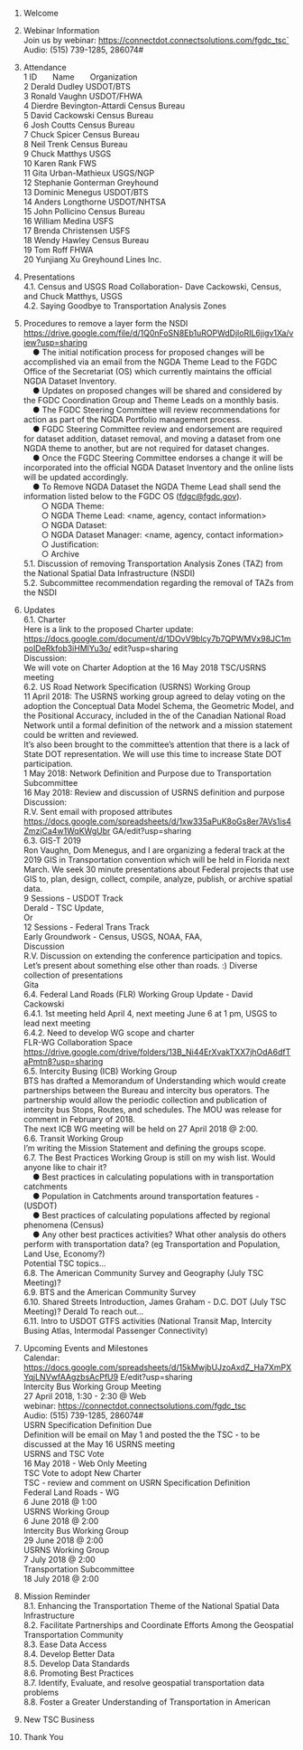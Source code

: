 
1. Welcome   

2. Webinar Information   
Join us by webinar: https://connectdot.connectsolutions.com/fgdc_tsc`   
Audio: (515) 739-1285, 286074#   

3. Attendance   
1 ID &nbsp; &nbsp; &nbsp; Name &nbsp; &nbsp; &nbsp; Organization     
2 Derald Dudley  USDOT/BTS   
3 Ronald Vaughn  USDOT/FHWA   
4 Dierdre Bevington-Attardi  Census Bureau   
5 David Cackowski  Census Bureau   
6 Josh Coutts  Census Bureau   
7 Chuck Spicer Census Bureau   
8 Neil Trenk  Census Bureau   
9 Chuck Matthys USGS   
10 Karen Rank  FWS   
11 Gita Urban-Mathieux  USGS/NGP   
12 Stephanie Gonterman  Greyhound   
13 Dominic Menegus  USDOT/BTS   
14 Anders Longthorne   USDOT/NHTSA   
15 John Pollicino  Census Bureau   
16 William Medina  USFS   
17 Brenda Christensen  USFS   
18 Wendy Hawley  Census Bureau   
19 Tom Roff  FHWA   
20 Yunjiang Xu  Greyhound Lines Inc.   

4. Presentations   
4.1. Census and USGS Road Collaboration- Dave Cackowski, Census, and Chuck Matthys,
USGS   
4.2. Saying Goodbye to Transportation Analysis Zones   

5. Procedures to remove a layer form the NSDI   
https://drive.google.com/file/d/1Q0nFoSN8Eb1uROPWdDjloRIL6jigv1Xa/view?usp=sharing   
&nbsp; &nbsp; ● The initial notification process for proposed changes will be accomplished via an email
from the NGDA Theme Lead to the FGDC Office of the Secretariat (OS) which currently
maintains the official NGDA Dataset Inventory.   
&nbsp; &nbsp; ● Updates on proposed changes will be shared and considered by the FGDC Coordination
Group and Theme Leads on a monthly basis.   
&nbsp; &nbsp; ● The FGDC Steering Committee will review recommendations for action as part of the
NGDA Portfolio management process.   
&nbsp; &nbsp; ● FGDC Steering Committee review and endorsement are required for dataset addition,
dataset removal, and moving a dataset from one NGDA theme to another, but are
not required for dataset changes.   
&nbsp; &nbsp; ● Once the FGDC Steering Committee endorses a change it will be incorporated into the
official NGDA Dataset Inventory and the online lists will be updated accordingly.   
&nbsp; &nbsp; ● To Remove NGDA Dataset the NGDA Theme Lead shall send the information listed
below to the FGDC OS (fdgc@fgdc.gov).   
&nbsp; &nbsp; &nbsp; &nbsp; ○ NGDA Theme: <theme name>   
&nbsp; &nbsp; &nbsp; &nbsp; ○ NGDA Theme Lead: <name, agency, contact information>   
&nbsp; &nbsp; &nbsp; &nbsp; ○ NGDA Dataset: <dataset name>  
&nbsp; &nbsp; &nbsp; &nbsp; ○ NGDA Dataset Manager: <name, agency, contact information>  
&nbsp; &nbsp; &nbsp; &nbsp; ○ Justification: <rationale for removal>  
&nbsp; &nbsp; &nbsp; &nbsp; ○ Archive <plan>  
5.1. Discussion of removing Transportation Analysis Zones (TAZ) from the National Spatial
Data Infrastructure (NSDI)   
5.2. Subcommittee recommendation regarding the removal of TAZs from the NSDI   
 
6. Updates   
6.1. Charter   
Here is a link to the proposed Charter update:   
https://docs.google.com/document/d/1DOvV9blcy7b7QPWMVx98JC1mpoIDeRkfob3iHMlYu3o/
edit?usp=sharing   
Discussion:     
We will vote on Charter Adoption at the 16 May 2018 TSC/USRNS meeting   
6.2. US Road Network Specification (USRNS) Working Group   
11 April 2018: The USRNS working group agreed to delay voting on the adoption the Conceptual
Data Model Schema, the Geometric Model, and the Positional Accuracy, included in the of the
Canadian National Road Network until a formal definition of the network and a mission
statement could be written and reviewed.   
It’s also been brought to the committee’s attention that there is a lack of State DOT
representation. We will use this time to increase State DOT participation.   
1 May 2018: Network Definition and Purpose due to Transportation Subcommittee   
16 May 2018: Review and discussion of USRNS definition and purpose   
Discussion:   
R.V. Sent email with proposed attributes  
https://docs.google.com/spreadsheets/d/1xw335aPuK8oGs8er7AVs1is4ZmziCa4w1WqKWgUbr
GA/edit?usp=sharing   
6.3. GIS-T 2019   
Ron Vaughn, Dom Menegus, and I are organizing a federal track at the 2019 GIS in
Transportation convention which will be held in Florida next March. We seek 30 minute
presentations about Federal projects that use GIS to, plan, design, collect, compile, analyze,
publish, or archive spatial data.   
9 Sessions - USDOT Track   
Derald - TSC Update,   
Or   
12 Sessions - Federal Trans Track   
Early Groundwork - Census, USGS, NOAA, FAA,   
Discussion   
R.V. Discussion on extending the conference participation and topics. Let’s present about
something else other than roads. :) Diverse collection of presentations    
Gita   
6.4. Federal Land Roads (FLR) Working Group Update - David Cackowski      
6.4.1. 1st meeting held April 4, next meeting June 6 at 1 pm, USGS to lead next meeting   
6.4.2. Need to develop WG scope and charter  
FLR-WG Collaboration Space  
https://drive.google.com/drive/folders/13B_Ni44ErXvakTXX7jhOdA6dfTaPmtn8?usp=sharing  
6.5. Intercity Busing (ICB) Working Group  
BTS has drafted a Memorandum of Understanding which would create partnerships between
the Bureau and intercity bus operators. The partnership would allow the periodic collection and
publication of intercity bus Stops, Routes, and schedules. The MOU was release for comment in
February of 2018.   
The next ICB WG meeting will be held on 27 April 2018 @ 2:00.   
6.6. Transit Working Group   
I’m writing the Mission Statement and defining the groups scope.   
6.7. The Best Practices Working Group is still on my wish list. Would anyone like to chair it?   
&nbsp; &nbsp; ● Best practices in calculating populations with in transportation catchments   
&nbsp; &nbsp; ● Population in Catchments around transportation features - (USDOT)   
&nbsp; &nbsp; ● Best practices of calculating populations affected by regional phenomena (Census)   
&nbsp; &nbsp; ● Any other best practices activities? What other analysis do others perform with
transportation data? (eg Transportation and Population, Land Use, Economy?)   
Potential TSC topics...   
6.8. The American Community Survey and Geography (July TSC Meeting)?  
6.9. BTS and the American Community Survey  
6.10. Shared Streets Introduction, James Graham - D.C. DOT (July TSC Meeting)? Derald To
reach out...  
6.11. Intro to USDOT GTFS activities (National Transit Map, Intercity Busing Atlas, Intermodal
Passenger Connectivity)   
 
7. Upcoming Events and Milestones   
Calendar:  
https://docs.google.com/spreadsheets/d/15kMwjbUJzoAxdZ_Ha7XmPXYqjLNVwfAAgzbsAcPfU9
E/edit?usp=sharing   
Intercity Bus Working Group Meeting   
27 April 2018, 1:30 - 2:30 @ Web   
webinar: https://connectdot.connectsolutions.com/fgdc_tsc   
Audio: (515) 739-1285, 286074#   
USRN Specification Definition Due  
Definition will be email on May 1 and posted the the TSC - to be discussed at the May 16 USRNS meeting  
USRNS and TSC Vote  
16 May 2018 - Web Only Meeting  
TSC Vote to adopt New Charter  
TSC - review and comment on USRN Specification Definition  
Federal Land Roads - WG  
6 June 2018 @ 1:00  
USRNS Working Group  
6 June 2018 @ 2:00  
Intercity Bus Working Group  
29 June 2018 @ 2:00  
USRNS Working Group  
7 July 2018 @ 2:00  
Transportation Subcommittee  
18 July 2018 @ 2:00   

8. Mission Reminder  
8.1. Enhancing the Transportation Theme of the National Spatial Data Infrastructure   
8.2. Facilitate Partnerships and Coordinate Efforts Among the Geospatial Transportation Community   
8.3. Ease Data Access   
8.4. Develop Better Data  
8.5. Develop Data Standards  
8.6. Promoting Best Practices  
8.7. Identify, Evaluate, and resolve geospatial transportation data problems  
8.8. Foster a Greater Understanding of Transportation in American  

9. New TSC Business  

10. Thank You   
